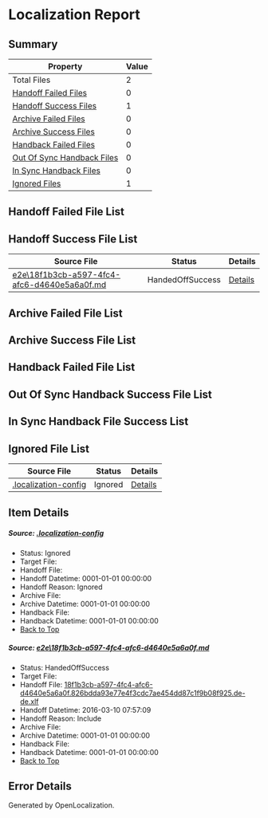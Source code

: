 # <a name='report-top'></a> Localization Report

## Summary
 Property | Value 
 -------- | ----- 
 Total Files | 2
[ Handoff Failed Files ](#handoff-failed-list)| 0
[ Handoff Success Files ](#handoff-success-list)| 1
[ Archive Failed Files ](#archive-failed-list)| 0
[ Archive Success Files ](#archive-success-list)| 0
[ Handback Failed Files ](#handback-failed-list)| 0
[ Out Of Sync Handback Files ](#outofsync-handback-success-list)| 0
[ In Sync Handback Files ](#insync-handback-success-list)| 0
[ Ignored Files ](#ignored-list)| 1

## <a name='handoff-failed-list'></a> Handoff Failed File List

## <a name='handoff-success-list'></a> Handoff Success File List
 Source File | Status | Details 
 ----------- | ------ | ------- 
 [e2e\18f1b3cb-a597-4fc4-afc6-d4640e5a6a0f.md](https://github.com/OpenLocalizationTest/oltest/blob/13d6661f51cceefdb391f3d692e03b35900e0307/e2e/18f1b3cb-a597-4fc4-afc6-d4640e5a6a0f.md) | HandedOffSuccess | [Details](#d9eed2d146c9ed406447ba94a25208169c3512b91)

## <a name='archive-failed-list'></a> Archive Failed File List

## <a name='archive-success-list'></a> Archive Success File List

## <a name='handback-failed-list'></a> Handback Failed File List

## <a name='outofsync-handback-success-list'></a> Out Of Sync Handback Success File List

## <a name='insync-handback-success-list'></a> In Sync Handback File Success List

## <a name='ignored-list'></a> Ignored File List
 Source File | Status | Details 
 ----------- | ------ | ------- 
 [.localization-config](https://github.com/OpenLocalizationTest/oltest/blob/beb1efd94c552ab8f37cf335e110de6d5ff24743/.localization-config) | Ignored | [Details](#66aca4b1c2f43b14ec41e0e427345df94af1d5e10)

## Item Details
##### <a name='66aca4b1c2f43b14ec41e0e427345df94af1d5e10'></a> Source: [.localization-config](https://github.com/OpenLocalizationTest/oltest/blob/beb1efd94c552ab8f37cf335e110de6d5ff24743/.localization-config)
* Status: Ignored
* Target File: 
* Handoff File: 
* Handoff Datetime: 0001-01-01 00:00:00
* Handoff Reason: Ignored
* Archive File: 
* Archive Datetime: 0001-01-01 00:00:00
* Handback File: 
* Handback Datetime: 0001-01-01 00:00:00
* [Back to Top](#report-top)

##### <a name='d9eed2d146c9ed406447ba94a25208169c3512b91'></a> Source: [e2e\18f1b3cb-a597-4fc4-afc6-d4640e5a6a0f.md](https://github.com/OpenLocalizationTest/oltest/blob/13d6661f51cceefdb391f3d692e03b35900e0307/e2e/18f1b3cb-a597-4fc4-afc6-d4640e5a6a0f.md)
* Status: HandedOffSuccess
* Target File: 
* Handoff File: [18f1b3cb-a597-4fc4-afc6-d4640e5a6a0f.826bdda93e77e4f3cdc7ae454dd87c1f9b08f925.de-de.xlf](https://github.com/OpenLocalizationTestOrg/olhandoff/blob/89445675f07efc51dd6b1a178e8a584970887682/ol-handoff/OpenLocalizationTestOrg/oltest.de-de/xinjiang/ht/18f1b3cb-a597-4fc4-afc6-d4640e5a6a0f.826bdda93e77e4f3cdc7ae454dd87c1f9b08f925.de-de.xlf)
* Handoff Datetime: 2016-03-10 07:57:09
* Handoff Reason: Include
* Archive File: 
* Archive Datetime: 0001-01-01 00:00:00
* Handback File: 
* Handback Datetime: 0001-01-01 00:00:00
* [Back to Top](#report-top)


## Error Details

Generated by OpenLocalization.

